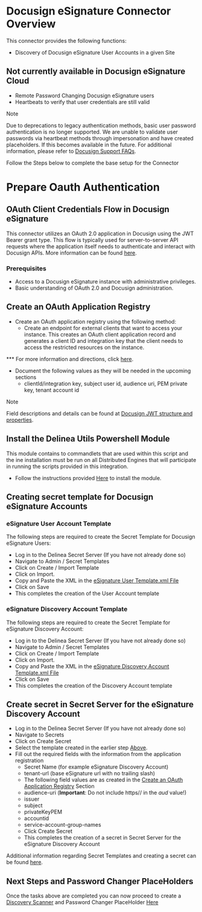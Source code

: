 # Docusign eSignature Connector Overview

This connector provides the following functions:  

- Discovery of Docusign eSignature User Accounts in a given Site

## Not currently available in Docusign eSignature Cloud

- Remote Password Changing Docusign eSignature users
- Heartbeats to verify that user credentials are still valid


> [!NOTE]
> Due to deprecations to legacy authentication methods, basic user password authentication is no longer supported. We are unable to validate user passwords via heartbeat methods through impersonation and have created placeholders. If this becomes available in the future. For additional information, please refer to [Docusign Support FAQs](https://support.docusign.com/s/articles/DocuSign-Developer-FAQs-eSignature-API?language=en_US).

Follow the Steps below to complete the base setup for the Connector

# Prepare Oauth Authentication

## OAuth Client Credentials Flow in Docusign eSignature

This connector utilizes an OAuth 2.0 application in Docusign using the JWT Bearer grant type. This flow is typically used for server-to-server API requests where the application itself needs to authenticate and interact with Docusign APIs.
More information can be found [here](https://developers.docusign.com/docs/esign-rest-api/esign101/auth/). 
​
### Prerequisites

- Access to a Docusign eSignature instance with administrative privileges.
- Basic understanding of OAuth 2.0 and Docusign administration.

## Create an OAuth Application Registry

- Create an OAuth application registry using the following method:
  - Create an endpoint for external clients that want to access your instance. This creates an OAuth client application record and generates a client ID and integration key that the client needs to access the restricted resources on the instance.

*** For more information and directions, click [here](https://developers.docusign.com/platform/auth/jwt/jwt-get-token/).

- Document the following values as they will be needed in the upcoming sections
  - clientId/integration key, subject user id, audience uri, PEM private key, tenant account id
> [!NOTE]
> Field descriptions and details can be found at [Docusign JWT structure and properties](https://developers.docusign.com/platform/auth/jwt/jwt-get-token/#see-details-jwt-structure-and-properties).

## Install the Delinea Utils Powershell Module

This module contains to commandlets that are used within this script and the ine installation must be run on all Distributed Engines that will participate in running the scripts provided in this integration.
- Follow the instructions provided [Here](./Delinea.PoSH.Helpers/readme.md) to install the module.

## Creating secret template for Docusign eSignature Accounts 

### eSignature User Account Template

The following steps are required to create the Secret Template for Docusign eSignature Users:

- Log in to the Delinea Secret Server (If you have not already done so)
- Navigate to Admin / Secret Templates
- Click on Create / Import Template
- Click on Import.
- Copy and Paste the XML in the [eSignature User Template.xml File](./Templates/eSignature%20User%20Account.xml)
- Click on Save
- This completes the creation of the User Account template

### eSignature Discovery Account Template

The following steps are required to create the Secret Template for eSignature Discovery Account:

- Log in to the Delinea Secret Server (If you have not already done so)
- Navigate to Admin / Secret Templates
- Click on Create / Import Template
- Click on Import.
- Copy and Paste the XML in the [eSignature Discovery Account Template.xml File](./Templates/eSignature%20Discovery%20Account.xml)
- Click on Save
- This completes the creation of the Discovery Account template


## Create secret in Secret Server for the eSignature Discovery Account
 
- Log in to the Delinea Secret Server (If you have not already done so)
- Navigate to Secrets
- Click on Create Secret
- Select the template created in the earlier step [Above](#eSignature-discovery-account-template).
- Fill out the required fields with the information from the application registration
    - Secret Name (for example eSignature Discovery Account)
    - tenant-url (base eSignature url with no trailing slash)
    - The following field values are as created in the [Create an OAuth Application Registry](#create-an-oauth-application-registry) Section
    - audience-uri (**Important**: Do not include https// in the *aud* value!)
    - issuer
    - subject
    - privateKeyPEM
    - accountid
    - service-account-group-names
  - Click Create Secret
  - This completes the creation of a secret in Secret Server for the eSignature Discovery Account

Additional information regarding Secret Templates and creating a secret can be found [here](./Templates/readme.md).

## Next Steps and Password Changer PlaceHolders

Once the tasks above are completed you can now proceed to create a [Discovery Scanner](./Discovery/readme.md) and Password Changer PlaceHolder [Here](./RemotePasswordChanger/readme.md)


